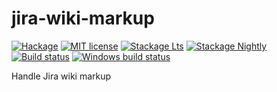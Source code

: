 # jira-wiki-markup

[![Hackage](https://img.shields.io/hackage/v/jira-wiki-markup.svg)](https://hackage.haskell.org/package/jira-wiki-markup)
[![MIT license](https://img.shields.io/badge/license-MIT-blue.svg)](LICENSE)
[![Stackage Lts](http://stackage.org/package/jira-wiki-markup/badge/lts)](http://stackage.org/lts/package/jira-wiki-markup)
[![Stackage Nightly](http://stackage.org/package/jira-wiki-markup/badge/nightly)](http://stackage.org/nightly/package/jira-wiki-markup)
[![Build status](https://secure.travis-ci.org/tarleb/jira-wiki-markup.svg)](https://travis-ci.com/tarleb/jira-wiki-markup)
[![Windows build status](https://ci.appveyor.com/api/projects/status/github/tarleb/jira-wiki-markup?branch=master&svg=true)](https://ci.appveyor.com/project/tarleb/jira-wiki-markup)

Handle Jira wiki markup
